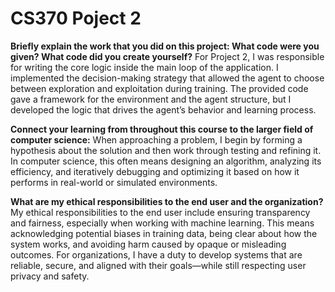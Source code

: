 # CS370 Poject 2

**Briefly explain the work that you did on this project: What code were you given? What code did you create yourself?**
For Project 2, I was responsible for writing the core logic inside the main loop of the application. I implemented the decision-making strategy that allowed the agent to choose between exploration and exploitation during training. The provided code gave a framework for the environment and the agent structure, but I developed the logic that drives the agent’s behavior and learning process.

**Connect your learning from throughout this course to the larger field of computer science:**
When approaching a problem, I begin by forming a hypothesis about the solution and then work through testing and refining it. In computer science, this often means designing an algorithm, analyzing its efficiency, and iteratively debugging and optimizing it based on how it performs in real-world or simulated environments.

**What are my ethical responsibilities to the end user and the organization?**
My ethical responsibilities to the end user include ensuring transparency and fairness, especially when working with machine learning. This means acknowledging potential biases in training data, being clear about how the system works, and avoiding harm caused by opaque or misleading outcomes. For organizations, I have a duty to develop systems that are reliable, secure, and aligned with their goals—while still respecting user privacy and safety.
